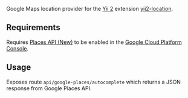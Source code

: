 Google Maps location provider for the [Yii 2](http://www.yiiframework.com/) extension [yii2-location](https://github.com/davidhirtz/yii2-location/).

## Requirements

Requires [Places API (New)](https://console.cloud.google.com/marketplace/product/google/places.googleapis.com) to be enabled in the [Google Cloud Platform Console](https://console.cloud.google.com/).

## Usage

Exposes route `api/google-places/autocomplete` which returns a JSON response from Google Places API.